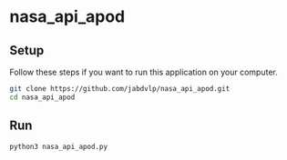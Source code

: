 # nasa_api_apod

## Setup

Follow these steps if you want to run this application on your computer.

```bash
git clone https://github.com/jabdvlp/nasa_api_apod.git
cd nasa_api_apod
```
## Run

```bash
python3 nasa_api_apod.py
```